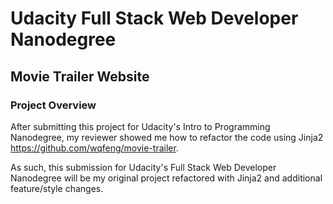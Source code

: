 # Udacity Full Stack Web Developer Nanodegree
## Movie Trailer Website
### Project Overview
After submitting this project for Udacity's Intro to Programming Nanodegree, my reviewer showed me how to refactor the code using Jinja2 https://github.com/wqfeng/movie-trailer.

As such, this submission for Udacity's Full Stack Web Developer Nanodegree will be my original project refactored with Jinja2 and additional feature/style changes.



<!-- This repo contains movie_website, a python program which displays movies, relevant information, and plays their trailers when their respective posters are clicked.

1. Clone / Download repository
2. Open Terminal / CLI
3. Navigate to filepath i.e., /Users/timwiesner/Downloads/ud036_StarterCode/
4. Type: **'python entertainment_center.py'**
5. Enjoy! You can now view my favorite movies and watch their trailers.

No dependencies or additional files are required to run. -->
